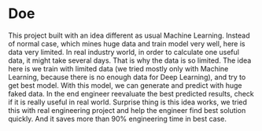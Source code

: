 # Doe
This project built with an idea different as usual Machine Learning. Instead of normal case, which mines huge data and train model very well, here is data very limited. In real industry world, in order to calculate one useful data, it might take several days. That is why the data is so limited.
The idea here is we train with limited data (we tried mostly only with Machine Learning, because there is no enough data for Deep Learning), and try to get best model. With this model, we can generate and predict with huge faked data. In the end engineer reevaluate the best predicted results, check if it is really useful in real world.
Surprise thing is this idea works, we tried this with real engineering project and help the engineer find best solution quickly. And it saves more than 90% engineering time in best case.
